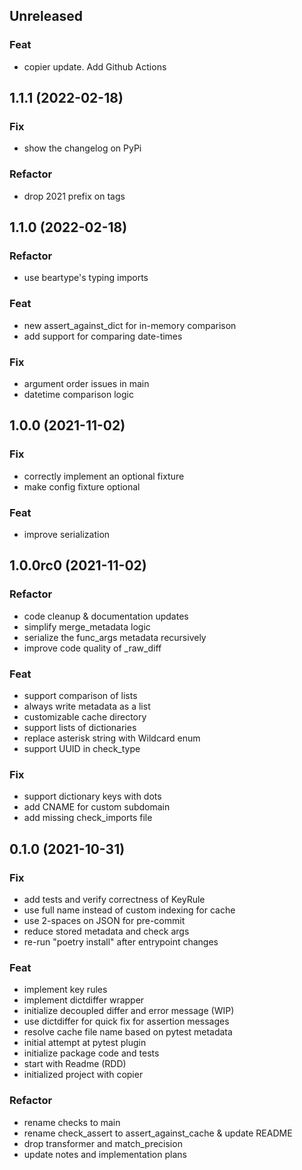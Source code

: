 ## Unreleased

### Feat

- copier update. Add Github Actions

## 1.1.1 (2022-02-18)

### Fix

- show the changelog on PyPi

### Refactor

- drop 2021 prefix on tags

## 1.1.0 (2022-02-18)

### Refactor

- use beartype's typing imports

### Feat

- new assert_against_dict for in-memory comparison
- add support for comparing date-times

### Fix

- argument order issues in main
- datetime comparison logic

## 1.0.0 (2021-11-02)

### Fix

- correctly implement an optional fixture
- make config fixture optional

### Feat

- improve serialization

## 1.0.0rc0 (2021-11-02)

### Refactor

- code cleanup & documentation updates
- simplify merge_metadata logic
- serialize the func_args metadata recursively
- improve code quality of _raw_diff

### Feat

- support comparison of lists
- always write metadata as a list
- customizable cache directory
- support lists of dictionaries
- replace asterisk string with Wildcard enum
- support UUID in check_type

### Fix

- support dictionary keys with dots
- add CNAME for custom subdomain
- add missing check_imports file

## 0.1.0 (2021-10-31)

### Fix

- add tests and verify correctness of KeyRule
- use full name instead of custom indexing for cache
- use 2-spaces on JSON for pre-commit
- reduce stored metadata and check args
- re-run "poetry install" after entrypoint changes

### Feat

- implement key rules
- implement dictdiffer wrapper
- initialize decoupled differ and error message (WIP)
- use dictdiffer for quick fix for assertion messages
- resolve cache file name based on pytest metadata
- initial attempt at pytest plugin
- initialize package code and tests
- start with Readme (RDD)
- initialized project with copier

### Refactor

- rename checks to main
- rename check_assert to assert_against_cache & update README
- drop transformer and match_precision
- update notes and implementation plans
